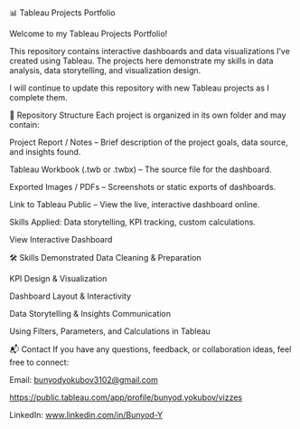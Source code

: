 📊 Tableau Projects Portfolio

Welcome to my Tableau Projects Portfolio!

This repository contains interactive dashboards and data visualizations I’ve created using Tableau. The projects here demonstrate my skills in data analysis, data storytelling, and visualization design.

I will continue to update this repository with new Tableau projects as I complete them.

📂 Repository Structure
Each project is organized in its own folder and may contain:

Project Report / Notes – Brief description of the project goals, data source, and insights found.

Tableau Workbook (.twb or .twbx) – The source file for the dashboard.

Exported Images / PDFs – Screenshots or static exports of dashboards.

Link to Tableau Public – View the live, interactive dashboard online.

Skills Applied: Data storytelling, KPI tracking, custom calculations.

View Interactive Dashboard

🛠 Skills Demonstrated
Data Cleaning & Preparation

KPI Design & Visualization

Dashboard Layout & Interactivity

Data Storytelling & Insights Communication

Using Filters, Parameters, and Calculations in Tableau

📬 Contact
If you have any questions, feedback, or collaboration ideas, feel free to connect:

Email: bunyodyokubov3102@gmail.com

https://public.tableau.com/app/profile/bunyod.yokubov/vizzes

LinkedIn: www.linkedin.com/in/Bunyod-Y

